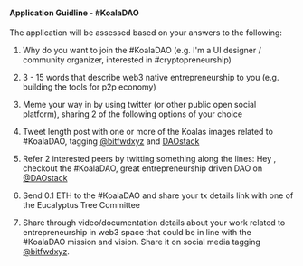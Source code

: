 #### Application Guidline - #KoalaDAO

The application will be assessed based on your answers to the following:  

1. Why do you want to join the #KoalaDAO (e.g. I'm a UI designer / community organizer, interested in #cryptopreneurship)
1. 3 - 15 words that describe web3 native entrepreneurship to you (e.g. building the tools for p2p economy)

1. Meme your way in by using twitter (or other public open social platform), sharing 2 of the following options of your choice
 1. Tweet length post with one or more of the Koalas images related to #KoalaDAO, tagging [@bitfwdxyz](twitter.com/bitfwdxyz) and [DAOstack](twitter.com/daostack)
 1. Refer 2 interested peers by twitting something along the lines: Hey <peer name>, checkout the #KoalaDAO, great entrepreneurship driven DAO on [@DAOstack](twitter.com/daostack)
 1. Send 0.1 ETH to the #KoalaDAO and share your tx details link with one of the Eucalyptus Tree Committee
 1. Share through video/documentation details about your work related to entrepreneurship in web3 space that could be in line with the #KoalaDAO mission and vision. Share it on social media tagging [@bitfwdxyz](twitter.com/bitfwdxyz).
